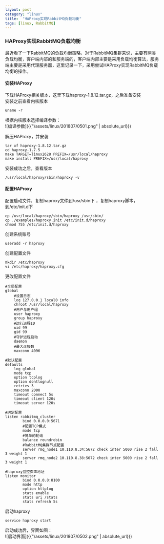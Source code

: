 ```yaml
---
layout: post
category: "linux"
title:  "HAProxy实现RabbitMQ负载均衡"
tags: [linux, RabbitMQ]
---
```


### HAProxy实现RabbitMQ负载均衡

最近看了一下RabbitMQ的负载均衡策略，对于RabbitMQ集群来说，主要有两类负载均衡，客户端内部的和服务端的，客户端内部主要是采用负载均衡算法，服务端主要是采用代理服务器，这里记录一下，采用尝试HAProxy实现RabbitMQ负载均衡的操作。

#### 安装HAProxy

下载HAProxy相关版本，这里下载haproxy-1.8.12.tar.gz，之后准备安装  
安装之前查看内核版本

	uname -r

根据内核版本选择编译参数：  
![编译参数]({{"/assets/linux/201807/0501.png" | absolute_url}})

解压HAProxy，并安装        

	tar xf haproxy-1.8.12.tar.gz
	cd haproxy-1.7.5
	make TARGET=linux2628 PREFIX=/usr/local/haproxy
	make install PREFIX=/usr/local/haproxy


安装成功之后，查看版本  

	/usr/local/haproxy/sbin/haproxy -v


#### 配置HAProxy

配置启动文件，复制haproxy文件到/usr/sbin下 ，复制haproxy脚本，到/etc/init.d下  

	cp /usr/local/haproxy/sbin/haproxy /usr/sbin/
	cp ./examples/haproxy.init /etc/init.d/haproxy
	chmod 755 /etc/init.d/haproxy

创建系统账号  

	useradd -r haproxy

创建配置文件  

	mkdir /etc/haproxy
	vi /etc/haproxy/haproxy.cfg

更改配置文件   

	#全局配置
	global
		#设置日志
	    log 127.0.0.1 local0 info
	    chroot /usr/local/haproxy
	    #用户与用户组
	    user haproxy
	    group haproxy
	    #运行进程ID
	    uid 99
	    gid 99
	    #守护进程启动
	    daemon
	    #最大连接数
	    maxconn 4096
	
	#默认配置
	defaults
	    log global
	    mode tcp
	    option tcplog
	    option dontlognull
	    retries 3
	    maxconn 2000
	    timeout connect 5s
	    timeout client 120s
	    timeout server 120s
	
	#绑定配置
	listen rabbitmq_cluster 
	        bind 0.0.0.0:5671
	        #配置TCP模式
	        mode tcp
	        #简单的轮询
	        balance roundrobin
	        #RabbitMQ集群节点配置
	        server rmq_node1 10.110.8.34:5672 check inter 5000 rise 2 fall 3 weight 1
	        server rmq_node2 10.110.8.38:5672 check inter 5000 rise 2 fall 3 weight 1
	
	#haproxy监控页面地址
	listen monitor 
	        bind 0.0.0.0:8100
	        mode http
	        option httplog
	        stats enable
	        stats uri /stats
	        stats refresh 5s


启动haproxy  

	service haproxy start

启动成功后，界面如图：  
![启动界面]({{"/assets/linux/201807/0502.png" | absolute_url}})